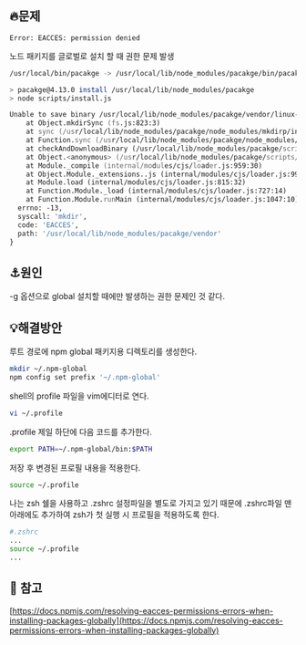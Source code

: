 ## 🔥문제
`Error: EACCES: permission denied`

노드 패키지를 글로벌로 설치 할 때 권한 문제 발생

```zsh
/usr/local/bin/pacakge -> /usr/local/lib/node_modules/pacakge/bin/pacakge

> pacakge@4.13.0 install /usr/local/lib/node_modules/pacakge
> node scripts/install.js

Unable to save binary /usr/local/lib/node_modules/pacakge/vendor/linux-x64-72 : Error: EACCES: permission denied, mkdir '/usr/local/lib/node_modules/pacakge/vendor'
    at Object.mkdirSync (fs.js:823:3)
    at sync (/usr/local/lib/node_modules/pacakge/node_modules/mkdirp/index.js:71:13)
    at Function.sync (/usr/local/lib/node_modules/pacakge/node_modules/mkdirp/index.js:77:24)
    at checkAndDownloadBinary (/usr/local/lib/node_modules/pacakge/scripts/install.js:114:11)
    at Object.<anonymous> (/usr/local/lib/node_modules/pacakge/scripts/install.js:157:1)
    at Module._compile (internal/modules/cjs/loader.js:959:30)
    at Object.Module._extensions..js (internal/modules/cjs/loader.js:995:10)
    at Module.load (internal/modules/cjs/loader.js:815:32)
    at Function.Module._load (internal/modules/cjs/loader.js:727:14)
    at Function.Module.runMain (internal/modules/cjs/loader.js:1047:10) {
  errno: -13,
  syscall: 'mkdir',
  code: 'EACCES',
  path: '/usr/local/lib/node_modules/pacakge/vendor'
}
```

## ⚓원인
-g 옵션으로 global 설치할 때에만 발생하는 권한 문제인 것 같다.

## 💡해결방안

루트 경로에 npm global 패키지용 디렉토리를 생성한다.
```zsh
mkdir ~/.npm-global
npm config set prefix '~/.npm-global'
```

shell의 profile 파일을 vim에디터로 연다.
```zsh
vi ~/.profile
```

.profile 제일 하단에 다음 코드를 추가한다.
```zsh
export PATH=~/.npm-global/bin:$PATH
```

저장 후 변경된 프로필 내용을 적용한다.
```zsh
source ~/.profile
```

나는 zsh 쉘을 사용하고 .zshrc 설정파일을 별도로 가지고 있기 때문에 .zshrc파일 맨 아래에도 추가하여 zsh가 첫 실행 시 프로필을 적용하도록 한다.
```zsh
#.zshrc
...
source ~/.profile
...
```

## 🔗 참고
[https://docs.npmjs.com/resolving-eacces-permissions-errors-when-installing-packages-globally](https://docs.npmjs.com/resolving-eacces-permissions-errors-when-installing-packages-globally)


